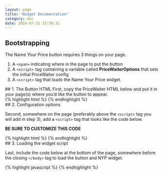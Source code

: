 ```yaml
---
layout: page
title: "Widget Documentation"
category: doc
date: 2014-07-31 15:56:31
---
```


<div class="{{ site.doc_row }}">
<div class="{{ site.doc_col_light }}">

## Bootstrapping

The Name Your Price button requires 3 things on your page.

1. A <code>&lt;span&gt;</code> indicating where in the page to put the button
2. A <code>&lt;script&gt;</code> tag containing a variable called <strong>PriceWaiterOptions</strong> that sets the initial PriceWaiter config
3. A <code>&lt;script&gt;</code> tag that loads the Name Your Price widget.
</div>
</div>

<div class="{{ site.doc_row }}">
<div class="{{ site.doc_col_light }}">
## 1. The Button HTML
First, copy the PriceWaiter HTML below and put it in your page(s) where you’d like the button to appear.
</div>

<div class="{{ site.doc_col_dark }}">
{% highlight html %}
<!-- The span below will be replaced with the Name Your Price button once the widget has loaded. -->
<span id="pricewaiter"></span>
{% endhighlight %}
</div>
</div>

<div class="{{ site.doc_row }}">
<div class="{{ site.doc_col_light }}">
## 2. Configuration options

<p>Second, somewhere on the page (preferably above the
<code>&lt;script&gt;</code> tag you will add in step 3), add a
<code>&lt;script&gt;</code> tag that looks like the code below.</p>
<p><span class="red"><strong>BE SURE TO CUSTOMIZE THIS CODE</strong></span>	</p>

</div>
<div class="{{ site.doc_col_dark }}">
{% highlight html %}
<script type="text/javascript">
    (function() {
      var pw = document.createElement('script');
      pw.type = 'text/javascript';
      pw.src = "https://widget.pricewaiter.com/nyp/script/widget.js?1381796738";
      pw.async = true;

      var s = document.getElementsByTagName('script')[0];
      s.parentNode.insertBefore(pw, s);
    })();
</script>
{% endhighlight %}
</div>
</div>

<div class="{{ site.col_row }}">
<div class="{{ site.doc_col_light }}">
## 3. Loading the widget script

<p>Last, include the code below at the bottom of the page, somewhere before the closing <code>&lt;/body&gt;</code> tag to load the button and NYP widget.</p>

</div>
<div class="{{ site.doc_col_dark }}">
{% highlight javascript %}
<script type="text/javascript">
(function() {

    var pw = document.createElement('script');
    pw.type = 'text/javascript';
    pw.src = "https://widget-staging.pricewaiter.com/nyp/script/widget.js?1381796738";
    pw.async = true;

    var s = document.getElementsByTagName('script')[0];
    s.parentNode.insertBefore(pw, s);

})();
</script>
{% endhighlight %}
</div>
</div>
